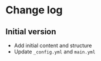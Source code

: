 # Change log

## Initial version

- Add initial content and structure
- Update `_config.yml` and `main.yml`
